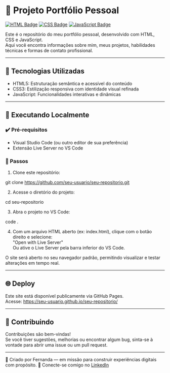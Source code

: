 # 🌟 Projeto Portfólio Pessoal

[![HTML Badge](https://img.shields.io/badge/HTML5-E34F26?style=for-the-badge&logo=html5&logoColor=white)]() 
[![CSS Badge](https://img.shields.io/badge/CSS3-1572B6?style=for-the-badge&logo=css3&logoColor=white)]() 
[![JavaScript Badge](https://img.shields.io/badge/JavaScript-F7DF1E?style=for-the-badge&logo=javascript&logoColor=black)]()

Este é o repositório do meu portfólio pessoal, desenvolvido com HTML, CSS e JavaScript.  
Aqui você encontra informações sobre mim, meus projetos, habilidades técnicas e formas de contato profissional.

---

## 🚀 Tecnologias Utilizadas

- HTML5: Estruturação semântica e acessível do conteúdo
- CSS3: Estilização responsiva com identidade visual refinada
- JavaScript: Funcionalidades interativas e dinâmicas

---

## 🧩 Executando Localmente

### ✔️ Pré-requisitos

- Visual Studio Code (ou outro editor de sua preferência)
- Extensão Live Server no VS Code

### 📌 Passos

1. Clone este repositório:

git clone https://github.com/seu-usuario/seu-repositorio.git

2. Acesse o diretório do projeto:

cd seu-repositorio

3. Abra o projeto no VS Code:

code .

4. Com um arquivo HTML aberto (ex: index.html), clique com o botão direito e selecione:  
   "Open with Live Server"  
   Ou ative o Live Server pela barra inferior do VS Code.

O site será aberto no seu navegador padrão, permitindo visualizar e testar alterações em tempo real.

---

## 🌐 Deploy

Este site está disponível publicamente via GitHub Pages.  
Acesse: https://seu-usuario.github.io/seu-repositorio/

---

## 🤝 Contribuindo

Contribuições são bem-vindas!  
Se você tiver sugestões, melhorias ou encontrar algum bug, sinta-se à vontade para abrir uma issue ou um pull request.

---

💫 Criado por Fernanda — em missão para construir experiências digitais com propósito.
📎 Conecte-se comigo no [LinkedIn](https://www.linkedin.com/in/fernandamurched/)
